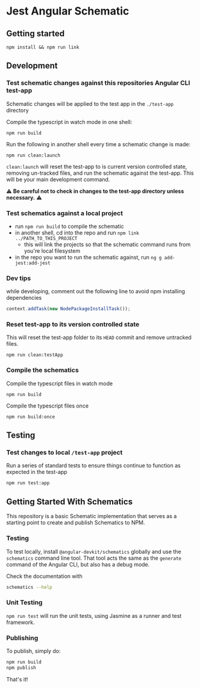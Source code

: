# Jest Angular Schematic

## Getting started

```shell
npm install && npm run link
```

## Development

### Test schematic changes against this repositories Angular CLI test-app

Schematic changes will be applied to the test app in the `./test-app` directory

Compile the typescript in watch mode in one shell:

```shell
npm run build
```

Run the following in another shell every time a schematic change is made:

```shell
npm run clean:launch
```

`clean:launch` will reset the test-app to is current version controlled state, removing un-tracked files, and run the schematic against the test-app. This will be your main development command.

⚠ **Be careful not to check in changes to the test-app directory unless necessary.** ⚠

### Test schematics against a local project

- run `npm run build` to compile the schematic
- in another shell, cd into the repo and run `npm link ../PATH_TO_THIS_PROJECT`
  - this will link the projects so that the schematic command runs from you're local filesystem
- in the repo you want to run the schematic against, run `ng g add-jest:add-jest`

### Dev tips

while developing, comment out the following line to avoid npm installing dependencies

```ts
context.addTask(new NodePackageInstallTask());
```

### Reset test-app to its version controlled state

This will reset the test-app folder to its `HEAD` commit and remove untracked files.

```shell
npm run clean:testApp
```

### Compile the schematics

Compile the typescript files in watch mode

```shell
npm run build
```

Compile the typescript files once

```shell
npm run build:once
```

## Testing

### Test changes to local `/test-app` project

Run a series of standard tests to ensure things continue to function as expected in the test-app

```shell
npm run test:app
```

## Getting Started With Schematics

This repository is a basic Schematic implementation that serves as a starting point to create and publish Schematics to NPM.

### Testing

To test locally, install `@angular-devkit/schematics` globally and use the `schematics` command line tool. That tool acts the same as the `generate` command of the Angular CLI, but also has a debug mode.

Check the documentation with

```bash
schematics --help
```

### Unit Testing

`npm run test` will run the unit tests, using Jasmine as a runner and test framework.

### Publishing

To publish, simply do:

```bash
npm run build
npm publish
```

That's it!
